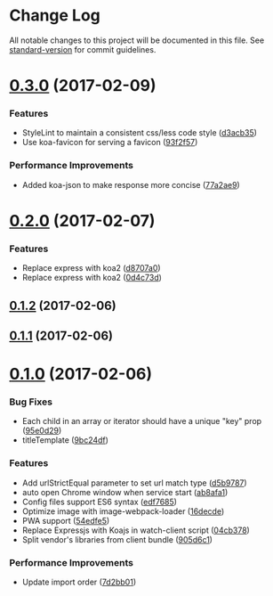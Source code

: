 # Change Log

All notable changes to this project will be documented in this file. See [standard-version](https://github.com/conventional-changelog/standard-version) for commit guidelines.

<a name="0.3.0"></a>
# [0.3.0](https://github.com/zhongzhi107/universal-react-starter-kit/compare/v0.2.0...v0.3.0) (2017-02-09)


### Features

* StyleLint to maintain a consistent css/less code style ([d3acb35](https://github.com/zhongzhi107/universal-react-starter-kit/commit/d3acb35))
* Use koa-favicon for serving a favicon ([93f2f57](https://github.com/zhongzhi107/universal-react-starter-kit/commit/93f2f57))


### Performance Improvements

* Added koa-json to make response more concise ([77a2ae9](https://github.com/zhongzhi107/universal-react-starter-kit/commit/77a2ae9))



<a name="0.2.0"></a>
# [0.2.0](https://github.com/zhongzhi107/universal-react-starter-kit/compare/v0.1.2...v0.2.0) (2017-02-07)


### Features

* Replace express with koa2 ([d8707a0](https://github.com/zhongzhi107/universal-react-starter-kit/commit/d8707a0))
* Replace express with koa2 ([0d4c73d](https://github.com/zhongzhi107/universal-react-starter-kit/commit/0d4c73d))



<a name="0.1.2"></a>
## [0.1.2](https://github.com/zhongzhi107/react-universal-starter-kit/compare/v0.1.1...v0.1.2) (2017-02-06)



<a name="0.1.1"></a>
## [0.1.1](https://github.com/zhongzhi107/react-universal-starter-kit/compare/v0.1.0...v0.1.1) (2017-02-06)



<a name="0.1.0"></a>
# [0.1.0](https://github.com/zhongzhi107/react-universal-starter-kit/compare/v0.0.2...v0.1.0) (2017-02-06)


### Bug Fixes

* Each child in an array or iterator should have a unique "key" prop ([95e0d29](https://github.com/zhongzhi107/react-universal-starter-kit/commit/95e0d29))
* titleTemplate ([9bc24df](https://github.com/zhongzhi107/react-universal-starter-kit/commit/9bc24df))


### Features

* Add urlStrictEqual parameter to set url match type ([d5b9787](https://github.com/zhongzhi107/react-universal-starter-kit/commit/d5b9787))
* auto open Chrome window when service start ([ab8afa1](https://github.com/zhongzhi107/react-universal-starter-kit/commit/ab8afa1))
* Config files support ES6 syntax ([edf7685](https://github.com/zhongzhi107/react-universal-starter-kit/commit/edf7685))
* Optimize image with image-webpack-loader ([16decde](https://github.com/zhongzhi107/react-universal-starter-kit/commit/16decde))
* PWA support ([54edfe5](https://github.com/zhongzhi107/react-universal-starter-kit/commit/54edfe5))
* Replace Expressjs with Koajs in watch-client script ([04cb378](https://github.com/zhongzhi107/react-universal-starter-kit/commit/04cb378))
* Split vendor's libraries from client bundle ([905d6c1](https://github.com/zhongzhi107/react-universal-starter-kit/commit/905d6c1))


### Performance Improvements

* Update import order ([7d2bb01](https://github.com/zhongzhi107/react-universal-starter-kit/commit/7d2bb01))
